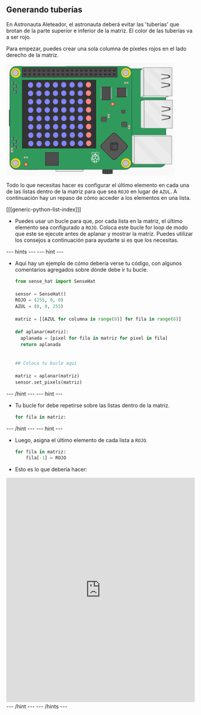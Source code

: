 ## Generando tuberías

En Astronauta Aleteador, el astronauta deberá evitar las 'tuberías' que brotan de la parte superior e inferior de la matriz. El color de las tuberías va a ser rojo.

Para empezar, puedes crear una sola columna de píxeles rojos en el lado derecho de la matriz.

![columnas](images/SH-1.png)

Todo lo que necesitas hacer es configurar el último elemento en cada una de las listas dentro de la matriz para que sea `ROJO` en lugar de `AZUL`. A continuación hay un repaso de cómo acceder a los elementos en una lista.

[[[generic-python-list-index]]]

- Puedes usar un bucle para que, por cada lista en la matriz, el último elemento sea configurado a `ROJO`. Coloca este bucle for loop de modo que este se ejecute antes de aplanar y mostrar la matriz. Puedes utilizar los consejos a continuación para ayudarte si es que los necesitas.

--- hints ---
 --- hint ---
- Aquí hay un ejemplo de cómo debería verse tu código, con algunos comentarios agregados sobre dónde debe ir tu bucle.
    ```python
    from sense_hat import SenseHat

    sensor = SenseHat()
    ROJO = (255, 0, 0)
    AZUL = (0, 0, 255)

    matriz = [[AZUL for columna in range(8)] for fila in range(8)]

    def aplanar(matriz):
      aplanada = [pixel for fila in matriz for pixel in fila]
      return aplanada


    ## Coloca tu bucle aquí

    matriz = aplanar(matriz)
    sensor.set_pixels(matriz)
    ```
--- /hint --- --- hint ---
- Tu bucle for debe repetirse sobre las listas dentro de la matriz.
    ```python
    for fila in matriz:
    ```
--- /hint --- --- hint ---
- Luego, asigna el último elemento de cada lista a `ROJO`.
    ```python
    for fila in matriz:
        fila[-1] = ROJO
    ```
- Esto es lo que debería hacer: 
<iframe src="https://trinket.io/embed/python/55875860f1" width="100%" height="600" frameborder="0" marginwidth="0" marginheight="0" allowfullscreen mark="crwd-mark"></iframe>
--- /hint ---
--- /hints ---
